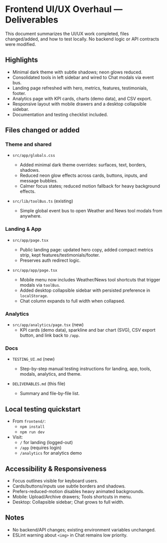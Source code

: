 # Frontend UI/UX Overhaul — Deliverables

This document summarizes the UI/UX work completed, files changed/added, and how to test locally. No backend logic or API contracts were modified.

## Highlights
- Minimal dark theme with subtle shadows; neon glows reduced.
- Consolidated tools in left sidebar and wired to Chat modals via event bus.
- Landing page refreshed with hero, metrics, features, testimonials, footer.
- Analytics page with KPI cards, charts (demo data), and CSV export.
- Responsive layout with mobile drawers and a desktop collapsible sidebar.
- Documentation and testing checklist included.

## Files changed or added

### Theme and shared
- `src/app/globals.css`
  - Added minimal dark theme overrides: surfaces, text, borders, shadows.
  - Reduced neon glow effects across cards, buttons, inputs, and message bubbles.
  - Calmer focus states; reduced motion fallback for heavy background effects.

- `src/lib/toolBus.ts` (existing)
  - Simple global event bus to open Weather and News tool modals from anywhere.

### Landing & App
- `src/app/page.tsx`
  - Public landing page: updated hero copy, added compact metrics strip, kept features/testimonials/footer.
  - Preserves auth redirect logic.

- `src/app/app/page.tsx`
  - Mobile menu now includes Weather/News tool shortcuts that trigger modals via `toolBus`.
  - Added desktop collapsible sidebar with persisted preference in `localStorage`.
  - Chat column expands to full width when collapsed.

### Analytics
- `src/app/analytics/page.tsx` (new)
  - KPI cards (demo data), sparkline and bar chart (SVG), CSV export button, and link back to `/app`.

### Docs
- `TESTING_UI.md` (new)
  - Step-by-step manual testing instructions for landing, app, tools, modals, analytics, and theme.

- `DELIVERABLES.md` (this file)
  - Summary and file-by-file list.

## Local testing quickstart
- From `frontend/`:
  - `npm install`
  - `npm run dev`
- Visit:
  - `/` for landing (logged-out)
  - `/app` (requires login)
  - `/analytics` for analytics demo

## Accessibility & Responsiveness
- Focus outlines visible for keyboard users.
- Cards/buttons/inputs use subtle borders and shadows.
- Prefers-reduced-motion disables heavy animated backgrounds.
- Mobile: Upload/Archive drawers; Tools shortcuts in menu.
- Desktop: Collapsible sidebar; Chat grows to full width.

## Notes
- No backend/API changes; existing environment variables unchanged.
- ESLint warning about `<img>` in Chat remains low priority.
